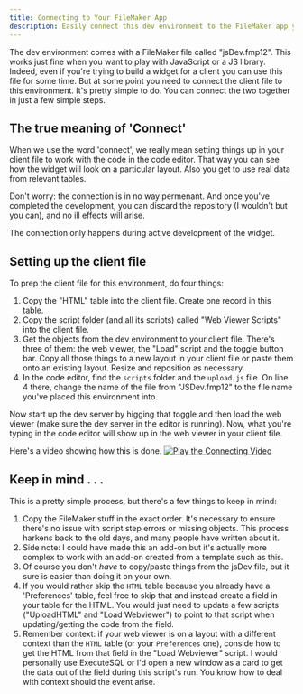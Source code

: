 ```yaml
---
title: Connecting to Your FileMaker App
description: Easily connect this dev environment to the FileMaker app you're working on for your client(s).
---
```


The dev environment comes with a FileMaker file called "jsDev.fmp12". This works just fine when you want to play with JavaScript or a JS library. Indeed, even if you're trying to build a widget for a client you can use this file for some time. But at some point you need to connect the client file to this environment. It's pretty simple to do. You can connect the two together in just a few simple steps.

## The true meaning of 'Connect'

When we use the word 'connect', we really mean setting things up in your client file to work with the code in the code editor. That way you can see how the widget will look on a particular layout. Also you get to use real data from relevant tables.

Don't worry: the connection is in no way permenant. And once you've completed the development, you can discard the repository (I wouldn't but you can), and no ill effects will arise.

The connection only happens during active development of the widget.

## Setting up the client file

To prep the client file for this environment, do four things:

1. Copy the "HTML" table into the client file. Create one record in this table.
2. Copy the script folder (and all its scripts) called "Web Viewer Scripts" into the client file.
3. Get the objects from the dev environment to your client file. There's three of them: the web viewer, the "Load" script and the toggle button bar. Copy all those things to a new layout in your client file or paste them onto an existing layout. Resize and reposition as necessary.
4. In the code editor, find the `scripts` folder and the `upload.js` file. On line 4 there, change the name of the file from "JSDev.fmp12" to the file name you've placed this environment into.

Now start up the dev server by higging that toggle and then load the web viewer (make sure the dev server in the editor is running). Now, what you're typing in the code editor will show up in the web viewer in your client file.

Here's a video showing how this is done.
[![Play the Connecting Video](https://im-js-in-fm-images.s3.amazonaws.com/Connecting.png)](https://youtu.be/hE90-Sc_hQc)

## Keep in mind . . .

This is a pretty simple process, but there's a few things to keep in mind:

1. Copy the FileMaker stuff in the exact order. It's necessary to ensure there's no issue with script step errors or missing objects. This process harkens back to the old days, and many people have written about it.
2. Side note: I could have made this an add-on but it's actually more complex to work with an add-on created from a template such as this.
3. Of course you don't _have_ to copy/paste things from the jsDev file, but it sure is easier than doing it on your own.
4. If you would rather skip the `HTML` table because you already have a 'Preferences' table, feel free to skip that and instead create a field in your table for the HTML. You would just need to update a few scripts ("UploadHTML" and "Load Webviewer") to point to that script when updating/getting the code from the field.
5. Remember context: if your web viewer is on a layout with a different context than the `HTML` table (or your `Preferences` one), conside how to get the HTML from that field in the "Load Webviewer" script. I would personally use ExecuteSQL or I'd open a new window as a card to get the data out of the field during this script's run. You know how to deal with context should the event arise.
